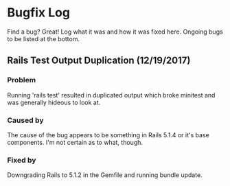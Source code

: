 # Bugfix Log
Find a bug? Great! Log what it was and how it was fixed here. Ongoing bugs to be listed at the bottom.
## Rails Test Output Duplication (12/19/2017)
### Problem
Running 'rails test' resulted in duplicated output which broke minitest and was generally hideous to look at.
### Caused by
The cause of the bug appears to be something in Rails 5.1.4 or it's base components. I'm not certain as to what, though.
### Fixed by
Downgrading Rails to 5.1.2 in the Gemfile and running bundle update.